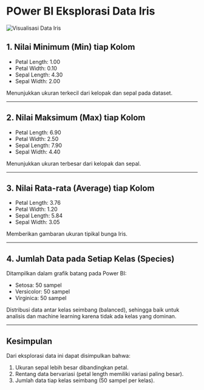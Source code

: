 # POwer BI Eksplorasi Data Iris

![Visualisasi Data Iris](images/iris_exploration.png)

## 1. Nilai Minimum (Min) tiap Kolom
- Petal Length: 1.00  
- Petal Width: 0.10  
- Sepal Length: 4.30  
- Sepal Width: 2.00  

Menunjukkan ukuran terkecil dari kelopak dan sepal pada dataset.

---

## 2. Nilai Maksimum (Max) tiap Kolom
- Petal Length: 6.90  
- Petal Width: 2.50  
- Sepal Length: 7.90  
- Sepal Width: 4.40  

Menunjukkan ukuran terbesar dari kelopak dan sepal.

---

## 3. Nilai Rata-rata (Average) tiap Kolom
- Petal Length: 3.76  
- Petal Width: 1.20  
- Sepal Length: 5.84  
- Sepal Width: 3.05  

Memberikan gambaran ukuran tipikal bunga Iris.

---

## 4. Jumlah Data pada Setiap Kelas (Species)
Ditampilkan dalam grafik batang pada Power BI:

- Setosa: 50 sampel  
- Versicolor: 50 sampel  
- Virginica: 50 sampel  

Distribusi data antar kelas seimbang (balanced), sehingga baik untuk analisis dan machine learning karena tidak ada kelas yang dominan.

---

## Kesimpulan
Dari eksplorasi data ini dapat disimpulkan bahwa:  
1. Ukuran sepal lebih besar dibandingkan petal.  
2. Rentang data bervariasi (petal length memiliki variasi paling besar).  
3. Jumlah data tiap kelas seimbang (50 sampel per kelas).  
